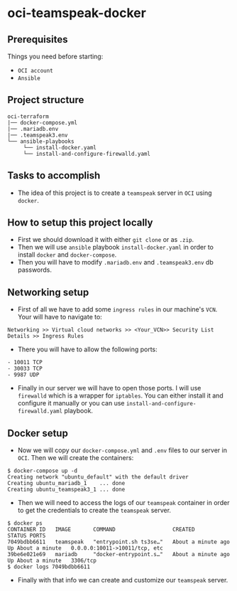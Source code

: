 # oci-teamspeak-docker

## Prerequisites
Things you need before starting:
* `OCI account`
* `Ansible`

## Project structure
```
oci-terraform
|── docker-compose.yml
|── .mariadb.env
|── .teamspeak3.env
└── ansible-playbooks
     └── install-docker.yaml
     └── install-and-configure-firewalld.yaml
```
## Tasks to accomplish
- The idea of this project is to create a `teamspeak` server in `OCI` using `docker`.

## How to setup this project locally
- First we should download it with either `git clone` or as `.zip`.
- Then we will use `ansible` playbook `install-docker.yaml` in order to install `docker` and `docker-compose`.
- Then you will have to modify `.mariadb.env` and `.teamspeak3.env` db passwords.

## Networking setup
- First of all we have to add some `ingress rules` in our machine's `VCN`. Your will have to navigate to:
````
Networking >> Virtual cloud networks >> <Your_VCN>> Security List Details >> Ingress Rules
````
- There you will have to allow the following ports: 
````
- 10011 TCP
- 30033 TCP
- 9987 UDP
````   
- Finally in our server we will have to open those ports. I will use `firewalld` which is a wrapper for `iptables`. You can either install it and configure it manually or you can use `install-and-configure-firewalld.yaml` playbook.

## Docker setup
- Now we will copy our `docker-compose.yml` and `.env` files to our server in `OCI`. Then we will create the containers:
````
$ docker-compose up -d
Creating network "ubuntu_default" with the default driver
Creating ubuntu_mariadb_1    ... done
Creating ubuntu_teamspeak3_1 ... done
````
- Then we will need to access the logs of our `teamspeak` container in order to get the credentials to create the `teamspeak` server.
````
$ docker ps
CONTAINER ID   IMAGE       COMMAND                  CREATED              STATUS PORTS                                                                                         
7049bdbb6611   teamspeak   "entrypoint.sh ts3se…"   About a minute ago   Up About a minute   0.0.0.0:10011->10011/tcp, etc   
39be6e021e69   mariadb     "docker-entrypoint.s…"   About a minute ago   Up About a minute   3306/tcp                                                                                             
$ docker logs 7049bdbb6611                                                                                     
````
- Finally with that info we can create and customize our `teamspeak` server.